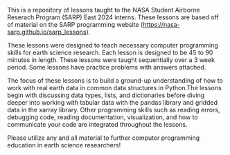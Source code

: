 This is a repository of lessons taught to the NASA Student Airborne Reserach Program (SARP) East 2024 interns. These lessons are based off of material on the SARP programming website (https://nasa-sarp.github.io/sarp_lessons).

These lessons were designed to teach necessary computer programming skills for earth science research. Each lesson is designed to be 45 to 90 minutes in length. These lessons were taught sequentially over a 3 week period. Some lessons have practice problems with answers attached. 

The focus of these lessons is to build a ground-up understanding of how to work with real earth data in common data structures in Python.The lessons begin with discussing data types, lists, and dictionaries before diving  deeper into working with tabular data with the pandas library and gridded data in the xarray library. Other programming skills such as reading errors, debugging code, reading documentation, visualization, and how to communicate your code are integrated throughout the lessons.

Please utilize any and all material to further computer programming education in earth science researchers!
